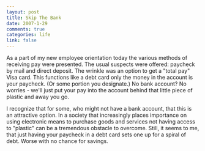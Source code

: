 ```yaml
--- 
layout: post
title: Skip The Bank
date: 2007-1-29
comments: true
categories: life
link: false
---
```

As a part of my new employee orientation today the various methods of receiving pay were presented. The usual suspects were offered: paycheck by mail and direct deposit. The wrinkle was an option to get a "total pay" Visa card. This functions like a debt card only the money in the account is your paycheck. (Or some portion you designate.) No bank account? No worries - we'll just put your pay into the account behind that little piece of plastic and away you go.

I recognize that for some, who might not have a bank account, that this is an attractive option. In a society that increasingly places importance on using electronic means to purchase goods and services not having access to "plastic" can be a tremendous obstacle to overcome. Still, it seems to me, that just having your paycheck in a debt card sets one up for a spiral of debt. Worse with no chance for savings.
